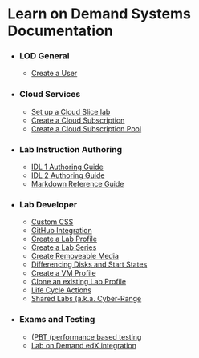 # Learn on Demand Systems Documentation

+ ### LOD General

    - <a href="https://raw.githubusercontent.com/LearnOnDemandSystems/docs/master/lod-documentation/create-user.md">Create a User</a>

+ ### Cloud Services

    - <a href="https://github.com/LearnOnDemandSystems/docs/blob/master/guides/cloud-slice/cloud-slice.md">Set up a Cloud Slice lab</a>
    - <a href="https://raw.githubusercontent.com/LearnOnDemandSystems/docs/master/lod-documentation/create-cloud-subscription.md">Create a Cloud Subscription</a>
    - <a href="https://raw.githubusercontent.com/LearnOnDemandSystems/docs/master/lod-documentation/create-cloud-subscription-pool.md">Create a Cloud Subscription Pool</a>
    
+ ### Lab Instruction Authoring

    - <a href="https://github.com/LearnOnDemandSystems/guides/blob/master/idl/idlv3.md">IDL 1 Authoring Guide </a>
    - <a href="https://github.com/LearnOnDemandSystems/guides/blob/master/idl2/idlv2-authoring-guide-and-best-practice.md">IDL 2 Authoring Guide</a>
    - <a href="https://learnondemandsystems.github.io/guides/idl2/markdown-user-guide.html">Markdown Reference Guide</a>
    
+ ### Lab Developer

    - <a href="https://github.com/LearnOnDemandSystems/docs/blob/master/lod-documentation/custom-css-guide.md">Custom CSS</a>
    - <a href="https://github.com/LearnOnDemandSystems/guides/blob/master/lca/life-cycle-actions-guide.md">GitHub Integration</a>
    - <a href="https://github.com/LearnOnDemandSystems/docs/blob/master/lod-documentation/create-lab-profile.md">Create a Lab Profile</a>
    - <a href="https://raw.githubusercontent.com/LearnOnDemandSystems/docs/master/lod-documentation/create-lab-series.md">Create a Lab Series</a>
    - <a href="https://raw.githubusercontent.com/LearnOnDemandSystems/docs/master/lod-documentation/create-removeable-media.md">Create Removeable Media</a>
    - <a href="https://raw.githubusercontent.com/LearnOnDemandSystems/docs/master/lod-documentation/diff-disk-and-start-states.md">Differencing Disks and Start States</a>
    - <a href="https://raw.githubusercontent.com/LearnOnDemandSystems/docs/master/lod-documentation/create-vm-profile.md">Create a VM Profile</a>
    - <a href="https://raw.githubusercontent.com/LearnOnDemandSystems/docs/master/lod-documentation/clone-lab-profile.md">Clone an existing Lab Profile</a>
    - <a href="https://github.com/LearnOnDemandSystems/guides/blob/master/lca/life-cycle-actions-guide.md">Life Cycle Actions</a>
    - <a href="https://github.com/LearnOnDemandSystems/guides/blob/master/sl/sharedlabs.md">Shared Labs (a.k.a. Cyber-Range</a>
   
+ ### Exams and Testing

  - (<a href="https://github.com/LearnOnDemandSystems/guides/blob/master/pbt/lodpbtguide.md">PBT (performance based testing</a>
  - <a href="https://github.com/LearnOnDemandSystems/guides/blob/master/lti/lod-lti.md">Lab on Demand edX integration</a>
   



